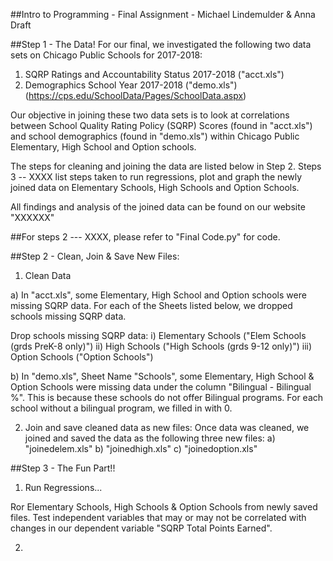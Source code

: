 ##Intro to Programming - Final Assignment - Michael Lindemulder & Anna Draft

##Step 1 - The Data!
For our final, we investigated the following two data sets on Chicago Public Schools for 2017-2018:

1) SQRP Ratings and Accountability Status 2017-2018 ("acct.xls")
2) Demographics School Year 2017-2018 ("demo.xls")
(https://cps.edu/SchoolData/Pages/SchoolData.aspx)

Our objective in joining these two data sets is to look at correlations between School Quality Rating Policy (SQRP) Scores (found in "acct.xls") and school demographics (found in "demo.xls") within Chicago Public Elementary, High School and Option schools.

The steps for cleaning and joining the data are listed below in Step 2.
Steps 3 -- XXXX list steps taken to run regressions, plot and graph the newly joined data on Elementary Schools, High Schools and Option Schools.

All findings and analysis of the joined data can be found on our website "XXXXXX"

##For steps 2 --- XXXX, please refer to "Final Code.py" for code.

##Step 2 - Clean, Join & Save New Files:

1) Clean Data 

  a) In "acct.xls", some Elementary, High School and Option schools were missing SQRP data. For each of the Sheets listed below, we dropped schools missing SQRP data.

  Drop schools missing SQRP data:
    i) Elementary Schools ("Elem Schools (grds PreK-8 only)")
    ii) High Schools ("High Schools (grds 9-12 only)")
    iii) Option Schools ("Option Schools")

  b) In "demo.xls", Sheet Name "Schools", some Elementary, High School & Option Schools were missing data under the column "Bilingual - Bilingual %". This is because these schools do not offer Bilingual programs. For each school without a bilingual program, we filled in with 0.

2) Join and save cleaned data as new files:
Once data was cleaned, we joined and saved the data as the following three new files:
    a) "joinedelem.xls"
    b) "joinedhigh.xls"
    c) "joinedoption.xls"

##Step 3 - The Fun Part!!

1) Run Regressions...

Ror Elementary Schools, High Schools & Option Schools from newly saved files. Test independent variables that may or may not be correlated with changes in our dependent variable "SQRP Total Points Earned".

2)
